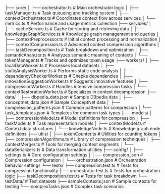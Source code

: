 ├── core/
│   ├── orchestrator.ts                   # Main orchestrator logic
│   ├── taskManager.ts                    # Task queueing and tracking system
│   ├── contextOrchestrator.ts            # Coordinates context flow across services
│   └── metrics.ts                        # Performance and usage metrics collection
├── services/
│   ├── cacheService.ts                   # Cache for storing and retrieving data
│   ├── knowledgeGraphService.ts          # Knowledge graph management and queries
│   ├── contextPreprocessor.ts            # Initial context processing and normalization
│   ├── contextCompression.ts             # Advanced context compression algorithms
│   ├── taskDecomposition.ts              # Task breakdown and optimization
│   ├── semanticAnalyzer.ts               # Analyzes semantic meaning of contexts
│   └── tokenManager.ts                   # Tracks and optimizes token usage
├── workers/
│   ├── localDataWorker.ts                # Processes local datasets
│   ├── staticAnalysisWorker.ts           # Performs static code analysis
│   ├── dependencyCheckerWorker.ts        # Checks dependencies
│   ├── innovationSuggestionWorker.ts     # Suggests innovative features
│   ├── compressionWorker.ts              # Handles intensive compression tasks
│   └── contextRestorationWorker.ts       # Specializes in context decompression
├── data/
│   ├── dbpedia_data.json                 # Sample DBpedia data
│   ├── conceptnet_data.json              # Sample ConceptNet data
│   ├── compression_patterns.json         # Common patterns for compression
│   └── task_templates.json               # Templates for common task types
├── models/
│   ├── compressionModel.ts               # Model definitions for compression
│   ├── taskModel.ts                      # Task representation models
│   ├── contextModel.ts                   # Context data structures
│   └── knowledgeNode.ts                  # Knowledge graph node definitions
├── utils/
│   ├── tokenCounter.ts                   # Utilities for counting tokens
│   ├── compressionAlgorithms.ts          # Library of compression techniques
│   ├── contextMerger.ts                  # Tools for merging context segments
│   └── dataSerializers.ts                # Data transformation utilities
├── config/
│   ├── settings.ts                       # Core configuration settings
│   ├── compression.json                  # Compression configuration
│   └── orchestration.json                # Orchestration behavior settings
└── tests/
    ├── compression.test.ts               # Tests for compression functionality
    ├── orchestrator.test.ts              # Tests for orchestration logic
    ├── taskDecomposition.test.ts         # Tests for task breakdown
    └── testData/                         # Test datasets
        ├── sampleContexts.json           # Sample contexts for testing
        └── complexTasks.json             # Complex task scenarios

